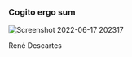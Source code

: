 ### Cogito ergo sum
![Screenshot 2022-06-17 202317](https://user-images.githubusercontent.com/106038997/174414831-4a3ee2d6-1600-41b7-8c46-e9c72cc972ab.png)

René Descartes

<!--
**jjmarzia/jjmarzia** is a ✨ _special_ ✨ repository because its `README.md` (this file) appears on your GitHub profile.

